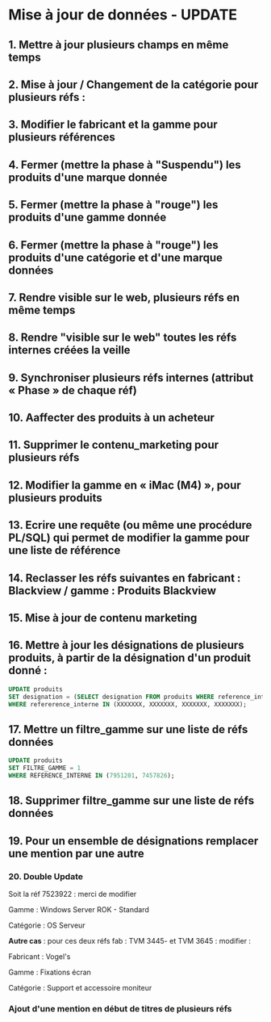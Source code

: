 # Mise à jour de données - UPDATE

## 1. Mettre à jour plusieurs champs en même temps
<!--
Tester une requête de type update où on met à jour plusieurs champs. Ex :

Update table g_produits

Set idMan = ‘1263’, iRange = ‘27454’

Where id in (val1, val2, val3, val4,…) ;
-->

## 2. Mise à jour / Changement de la catégorie pour plusieurs réfs :

## 3. Modifier le fabricant et la gamme pour plusieurs références
<!--
Hello Gp,

Merci de mettre les ref sous la marque et logo Philips .

STG
-->

## 4. Fermer (mettre la phase à "Suspendu") les produits d'une marque donnée
<!-- soit PL/SQL
soit SQL : utiliser un CTE ou une "Temporary Table"
-->

## 5. Fermer (mettre la phase à "rouge") les produits d'une gamme donnée

## 6. Fermer (mettre la phase à "rouge") les produits d'une catégorie et d'une marque données

## 7. Rendre visible sur le web, plusieurs réfs en même temps

## 8. Rendre "visible sur le web" toutes les réfs internes créées la veille

## 9. Synchroniser plusieurs réfs internes (attribut « Phase » de chaque réf)
<!-- Update ou PL/SQL
Synchroniser plusieurs réfs internes (attribut « Phase » de chaque réf) : 
La méthode manuelle : 
TMS : Aller sur chaque réf et cliquer sur 
  
Attends le message vert de confirmation
-->

## 10. Aaffecter des produits à un acheteur
<!--
Situation : un acheteur J.G. décide de quitter l’entreprise. Le directeur des achats S.S.  souhaite transférer les produits jusqu’alors sous la responsabilité de J.G. vers d’autres acheteurs.
L’affectation des réfs à un acheteur se fait par « marque et gamme » ou simplement par Gamme (car cette dernière contient l’information sur la marque)
Note : voici quelques tables de la BDD : utilisateurs (exemple : acheteurs), produits, gammes, categories
L’affectation d’un employeur en tant qu’acheteur pour une marque-gamme donnée, se fait soit par ajout dans la table être_acheteur (dans le cas où on souhaite garder en mémoire la liste des anciens acheteurs), 
soit par modification de l’employé dans la table être_acheteur.
Rappel de la structure d’un enregistrement dans la table être_acheteur : 
employé – marque – gamme – date
-->

## 11. Supprimer le contenu_marketing pour plusieurs réfs
<!--
Ecrire une procédure PL/SQL qui supprime le contenu_marketing pour plusieurs réfs
Ou simplement du code SQL :
Update g_produits
Set description_produits = NULL
Where ref_inerne IN (…) ;
-->
## 12. Modifier la gamme en « iMac (M4) », pour plusieurs produits

<!--
7512751

7512752

7512753

7512754

7512755
-->

## 13. Ecrire une requête (ou même une procédure PL/SQL) qui permet de modifier la gamme pour une liste de référence

## 14. Reclasser les réfs suivantes en fabricant : Blackview / gamme : Produits Blackview
<!-- 
30017842
30040186
30056307
30064315
30064400
-->

## 15. Mise à jour de contenu marketing
<!--
Recopier / Dupliquer le contenu marketing (descriptif produit) d’une réf, sur plusieurs autres réfs.
Ou avec SQL (à tester)
```sql
UPDATE produits
SET descriptif_produit = (
                          SELECT descriptif_produit
                          FROM produits
                          WHERE reference_interne = XXXXXX
                          )
WHERE reference_interne = XXXXXXX
```

Il est aussi possible d'utiliser PL/SQL : voir fichier...
-->

<!--
# Intéressant ...
Il faudrait suprrimer la mention "jusqu’à" sur les désignaitons de plusieurs réfs
-->

<!--
## 17. Mettre du contenu dans une balise HTML <p>...</p>

Pour toutes les réf qui ont les données "Description Existante" identiques à "Description CNET"; et dont le contenu textuel n'est pas entouré de la balise HTML <p>...</p> : 

écrire un code SQL qui : 
- soit récupérer le contenu, l'entourer dans la balise <p>...</p>, puis le charger
- soit écrire : <p> de texte et </p> en fin de texte
Je penche pour la première option.
-->

## 16. Mettre à jour les désignations de plusieurs produits, à partir de la désignation d'un produit donné :
```sql
UPDATE produits
SET designation = (SELECT designation FROM produits WHERE reference_interne = 7512536)
WHERE refererence_interne IN (XXXXXXX, XXXXXXX, XXXXXXX, XXXXXXX);
```

## 17. Mettre un filtre_gamme sur une liste de réfs données

```sql
UPDATE produits
SET FILTRE_GAMME = 1
WHERE REFERENCE_INTERNE IN (7951201, 7457826);
```

## 18. Supprimer filtre_gamme sur une liste de réfs données

## 19. Pour un ensemble de désignations remplacer une mention par une autre
<!--
Bonjour,

Il faut changer la designation sur toutes les references.

Tout ce qui contient "Azure Active Directory Premium" doit être remplacé par "Entra ID".

Le P1/P2 reste.

Merci

Code SQl :

drop table t1;

create table t1 (
    id_product int,
    designation varchar2(100)
);

insert into t1 values (10, 'Azure Active Directory Premium P1|CFQ7TTC0LFLS:0002-P1M-Monthly-COM');
insert into t1 values (20, 'Azure Active Directory Premium P1|CFQ7TTC0LFLS:0002-P1M-Monthly-COM');

select * from t1;

update t1
set designation = replace(designation, 'Azure Active Directory Premium', 'Entra ID')
where id_product in (10);

-- Autre

update t1
set designation = replace(designation, 'Azure Active Directory Premium', 'Entra ID')
where id_product in (
    select id_product from g_produits where ref_fab = 'CFQ7TTC0LFLS'
);

-- UPDATE table SET nom_colonne = REPLACE(nom_colonne, 'ancien texte', 'texte de remplacement')

select * from t1;

-->

### 20. Double Update

Soit la réf 7523922 : merci de modifier 

Gamme :	Windows Server ROK - Standard

Catégorie :	OS Serveur

__Autre cas__ : pour ces deux réfs fab : TVM 3445- et TVM 3645 : modifier :

Fabricant :	Vogel's

Gamme :	Fixations écran

Catégorie :	Support et accessoire moniteur

### Ajout d'une mention en début de titres de plusieurs réfs
<!--
7538668 : ESD420 SSD Externe - 1 To - Champagne

7538669 : ESD420 SSD Externe - 2 To - Champagne

7538670 : ESD420 SSD Externe - 4 To - Champagne

7538671 : ESD420 SSD Externe - 1 To - Gris

7538672 : ESD420 SSD Externe – 2 To - Gris

7538673 : ESD420 SSD Externe – 4 To - Gris

7538674 : PCIe SSD Interne 260S
-->

